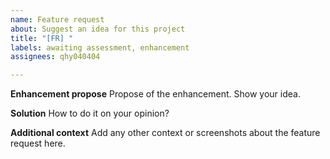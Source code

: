 ```yaml
---
name: Feature request
about: Suggest an idea for this project
title: "[FR] "
labels: awaiting assessment, enhancement
assignees: qhy040404

---
```


**Enhancement propose**
Propose of the enhancement. Show your idea.

**Solution**
How to do it on your opinion? 

**Additional context**
Add any other context or screenshots about the feature request here.
